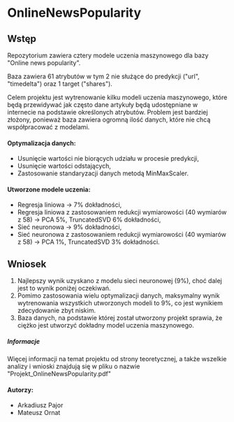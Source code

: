 # OnlineNewsPopularity

## Wstęp
Repozytorium zawiera cztery modele uczenia maszynowego dla bazy "Online news popularity".

Baza zawiera 61 atrybutów w tym 2 nie służące do predykcji ("url", "timedelta") oraz 1 target ("shares").

Celem projektu jest wytrenowanie kilku modeli uczenia maszynowego, które będą przewidywać jak często dane artykuły będą udostępniane w internecie na podstawie określonych atrybutów.
Problem jest bardziej złożony, ponieważ baza zawiera ogromną ilość danych, które nie chcą współpracować z modelami.

#### Optymalizacja danych:
- Usunięcie wartości nie biorących udziału w procesie predykcji,
- Usunięcie wartości odstających,
- Zastosowanie standaryzacji danych metodą MinMaxScaler.

#### Utworzone modele uczenia:
- Regresja liniowa -> 7% dokładności,
- Regresja liniowa z zastosowaniem redukcji wymiarowości (40 wymiarów z 58) -> PCA 5%, TruncatedSVD 6% dokładności,
- Sieć neuronowa -> 9% dokładności,
- Sieć neuronowa z zastosowaniem redukcji wymiarowości (40 wymiarów z 58) -> PCA 1%, TruncatedSVD 3% dokładności.


## Wniosek
1. Najlepszy wynik uzyskano z modelu sieci neuronowej (9%), choć dalej jest to wynik poniżej oczekiwań.
2. Pomimo zastosowania wielu optymalizacji danych, maksymalny wynik wytrenowania wszystkich utworzonych modeli to 9%, co jest wynikiem zdecydowanie zbyt niskim.
3. Baza danych, na podstawie której został utworzony projekt sprawia, że ciężko jest utworzyć dokładny model uczenia maszynowego.

##### Informacje
Więcej informacji na temat projektu od strony teoretycznej, a także wszelkie analizy i wnioski znajdują się
w pliku o nazwie "Projekt_OnlineNewsPopularity.pdf"

#### Autorzy:
- Arkadiusz Pajor
- Mateusz Ornat
